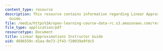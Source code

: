 ```yaml
---
content_type: resource
description: This resource contains information regarding Linear Approximations Instructor
  Guide.
file: /media/https%3A/open-learning-course-data-rc.s3.amazonaws.com/res-tll-004-stem-concept-videos-fall-2013/d686550cd1aa0e732f43f20039a9fdc5_MITRES_TLL-004F13_LinAp_IG.pdf
file_type: application/pdf
resourcetype: Document
title: Linear Approximations Instructor Guide
uid: d686550c-d1aa-0e73-2f43-f20039a9fdc5
---
```

